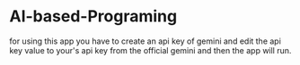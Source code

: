# AI-based-Programing

for using this app you have to create an api key of gemini and edit the api key value to your's api key from the official gemini and then the app will run.
